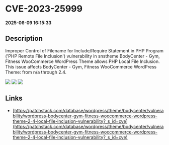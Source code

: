 # CVE-2023-25999

**2025-06-09 16:15:33**

## Description
Improper Control of Filename for Include/Require Statement in PHP Program ('PHP Remote File Inclusion') vulnerability in snstheme BodyCenter - Gym, Fitness WooCommerce WordPress Theme allows PHP Local File Inclusion. This issue affects BodyCenter - Gym, Fitness WooCommerce WordPress Theme: from n/a through 2.4.

![](https://img.shields.io/static/v1?label=Score&message=8.1&color=red)
![](https://img.shields.io/static/v1?label=Severity&message=HIGH&color=red)
![](https://img.shields.io/static/v1?label=CWE&message=RFI&color=green)

## Links
- [https://patchstack.com/database/wordpress/theme/bodycenter/vulnerability/wordpress-bodycenter-gym-fitness-woocommerce-wordpress-theme-2-4-local-file-inclusion-vulnerability?_s_id=cve](https://patchstack.com/database/wordpress/theme/bodycenter/vulnerability/wordpress-bodycenter-gym-fitness-woocommerce-wordpress-theme-2-4-local-file-inclusion-vulnerability?_s_id=cve)
